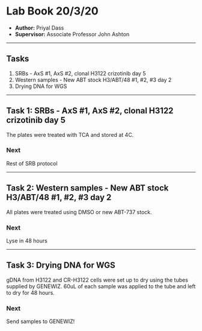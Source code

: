 # Lab Book 20/3/20
- **Author:** Priyal Dass
- **Supervisor:** Associate Professor John Ashton
------------------------------------------------------------------
## Tasks

1. SRBs - AxS #1, AxS #2, clonal H3122 crizotinib day 5
2. Western samples - New ABT stock H3/ABT/48 #1, #2, #3 day 2
3. Drying DNA for WGS


------------------------------------------------------------------
## Task 1: SRBs - AxS #1, AxS #2, clonal H3122 crizotinib day 5

The plates were treated with TCA and stored at 4C.

### Next
Rest of SRB protocol

------------------------------------------------------------------
## Task 2: Western samples - New ABT stock H3/ABT/48 #1, #2, #3 day 2

All plates were treated using DMSO or new ABT-737 stock.

### Next
Lyse in 48 hours

------------------------------------------------------------------
## Task 3:  Drying DNA for WGS

gDNA from H3122 and CR-H3122 cells were set up to dry using the tubes supplied by GENEWIZ. 60uL of each sample was applied to the tube and left to dry for 48 hours.

### Next
Send samples to GENEWIZ!

